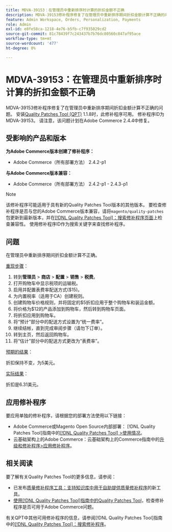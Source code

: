 ```yaml
---
title: MDVA-39153：在管理员中重新排序时计算的折扣金额不正确
description: MDVA-39153修补程序修复了在管理员中重新排序期间折扣金额计算不正确的问题。 安装[Quality Patches Tool (QPT)](https://experienceleague.adobe.com/en/docs/commerce-knowledge-base/kb/announcements/commerce-announcements/magento-quality-patches-released-new-tool-to-self-serve-quality-patches) 1.1.8后，即可使用此修补程序。 修补程序ID为MDVA-39153。 请注意，该问题计划在Adobe Commerce 2.4.4中修复。
feature: Admin Workspace, Orders, Personalization, Payments
role: Admin
exl-id: e8fe58ca-1218-4e76-b5fb-c7f935029cd2
source-git-commit: 81c78439f7c243437b7b76dc80560c847af95ace
workflow-type: tm+mt
source-wordcount: '477'
ht-degree: 0%

---
```


# MDVA-39153：在管理员中重新排序时计算的折扣金额不正确

MDVA-39153修补程序修复了在管理员中重新排序期间折扣金额计算不正确的问题。 安装[Quality Patches Tool (QPT)](https://experienceleague.adobe.com/en/docs/commerce-knowledge-base/kb/announcements/commerce-announcements/magento-quality-patches-released-new-tool-to-self-serve-quality-patches) 1.1.8时，此修补程序可用。 修补程序ID为MDVA-39153。 请注意，该问题计划在Adobe Commerce 2.4.4中修复。

## 受影响的产品和版本

**为Adobe Commerce版本创建了修补程序：**

* Adobe Commerce（所有部署方法） 2.4.2-p1

**与Adobe Commerce版本兼容：**

* Adobe Commerce（所有部署方法） 2.4.2-p1 - 2.4.3-p1

>[!NOTE]
>
>该修补程序可能适用于具有新的Quality Patches Tool版本的其他版本。 要检查修补程序是否与您的Adobe Commerce版本兼容，请将`magento/quality-patches`包更新到最新版本，并在[[!DNL Quality Patches Tool]：搜索修补程序页面](https://experienceleague.adobe.com/en/docs/commerce-knowledge-base/kb/announcements/commerce-announcements/magento-quality-patches-released-new-tool-to-self-serve-quality-patches)上检查兼容性。 使用修补程序ID作为搜索关键字来查找修补程序。

## 问题

在管理员中重新排序期间折扣金额计算不正确。

<u>重现步骤</u>：

1. 转到&#x200B;**管理员** > **商店** > **配置** > **销售** > **税费**。
1. 打开购物车中显示税项的运输税。
1. 启用并配置表费率配送方式($15)。
1. 为内置税率（适用于CA）创建税则。
1. 创建购物车价格规则，并将固定的$5折扣应用于整个购物车和装运金额。
1. 将价格为$12的产品添加到购物车，然后转到购物车页面。
1. 将折扣应用到购物车。
1. 将“预计”部分中的配送方式设置为“统一费率”。
1. 继续结帐，直到完成审阅步骤（请勿下订单）。
1. 转到主页，然后返回购物车。
1. 将“估计”部分中的配送方式更改为“表费率”。

<u>预期的结果</u>：

折扣保持不变，为5美元。

<u>实际结果</u>：

折扣是6.31美元。

## 应用修补程序

要应用单独的修补程序，请根据您的部署方法使用以下链接：

* Adobe Commerce或Magento Open Source内部部署： [!DNL Quality Patches Tool]指南中的[[!DNL Quality Patches Tool] >使用情况](/help/tools/quality-patches-tool/usage.md)。
* 云基础架构上的Adobe Commerce：云基础架构上的Commerce指南中的[升级和修补程序>应用修补程序](https://experienceleague.adobe.com/docs/commerce-cloud-service/user-guide/develop/upgrade/apply-patches.html)。

## 相关阅读

要了解有关Quality Patches Tool的更多信息，请参阅：

* 已发布[质量修补程序工具：支持知识库中用于自助提供质量修补程序](https://experienceleague.adobe.com/en/docs/commerce-knowledge-base/kb/announcements/commerce-announcements/magento-quality-patches-released-new-tool-to-self-serve-quality-patches)的新工具。
* [使用[!DNL Quality Patches Tool]指南中的Quality Patches Tool](/help/tools/quality-patches-tool/patches-available-in-qpt/check-patch-for-magento-issue-with-magento-quality-patches.md)，检查修补程序是否可用于Adobe Commerce问题。

有关QPT中其他可用修补程序的信息，请参阅[!DNL Quality Patches Tool]指南中的[[!DNL Quality Patches Tool]：搜索修补程序](https://experienceleague.adobe.com/tools/commerce-quality-patches/index.html)。
